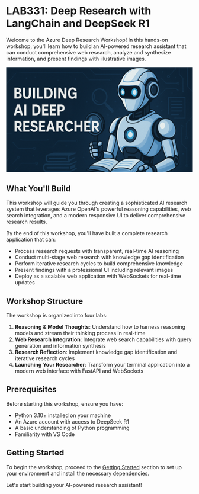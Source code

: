 # LAB331: Deep Research with LangChain and DeepSeek R1

Welcome to the Azure Deep Research Workshop! In this hands-on workshop, you'll learn how to build an AI-powered research assistant that can conduct comprehensive web research, analyze and synthesize information, and present findings with illustrative images.

![Azure Deep Research](media/deep-researcher-image.png)

## What You'll Build

This workshop will guide you through creating a sophisticated AI research system that leverages Azure OpenAI's powerful reasoning capabilities, web search integration, and a modern responsive UI to deliver comprehensive research results.

By the end of this workshop, you'll have built a complete research application that can:

- Process research requests with transparent, real-time AI reasoning
- Conduct multi-stage web research with knowledge gap identification
- Perform iterative research cycles to build comprehensive knowledge
- Present findings with a professional UI including relevant images
- Deploy as a scalable web application with WebSockets for real-time updates

## Workshop Structure

The workshop is organized into four labs:

1. **Reasoning & Model Thoughts**: Understand how to harness reasoning models and stream their thinking process in real-time
2. **Web Research Integration**: Integrate web search capabilities with query generation and information synthesis
3. **Research Reflection**: Implement knowledge gap identification and iterative research cycles
4. **Launching Your Researcher**: Transform your terminal application into a modern web interface with FastAPI and WebSockets

## Prerequisites

Before starting this workshop, ensure you have:

- Python 3.10+ installed on your machine
- An Azure account with access to DeepSeek R1
- A basic understanding of Python programming
- Familiarity with VS Code

## Getting Started

To begin the workshop, proceed to the [Getting Started](getting-started.md) section to set up your environment and install the necessary dependencies.

Let's start building your AI-powered research assistant!
